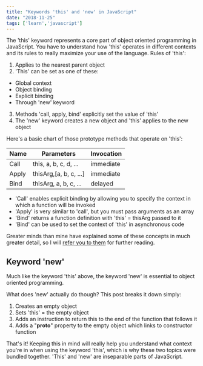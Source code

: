 ```yaml
---
title: "Keywords 'this' and 'new' in JavaScript"
date: "2018-11-25"
tags: ['learn','javascript']
---
```


The 'this' keyword represents a core part of object oriented programming in JavaScript.  You have to understand how 'this' operates in different contexts and its rules to really maximize your use of the language.  Rules of 'this':
1. Applies to the nearest parent object
2. 'This' can be set as one of these:
  - Global context
  - Object binding
  - Explicit binding
  - Through 'new' keyword
3. Methods 'call, apply, bind' explicitly set the value of 'this'
4. The 'new' keyword creates a new object and 'this' applies to the new object

Here's a basic chart of those prototype methods that operate on 'this':

| Name  | Parameters             | Invocation |
| ----- | ---------------------  | ---------- |
| Call  | this, a, b, c, d, ...  | immediate  |
| Apply | thisArg,[a, b, c, ...] | immediate  |
| Bind  | thisArg, a, b, c, ...  | delayed    |

- 'Call' enables explicit binding by allowing you to specify the context in which a function will be invoked
- 'Apply' is very similar to 'call', but you must pass arguments as an array
- 'Bind' returns a function definition with 'this' = thisArg passed to it
- 'Bind' can be used to set the context of 'this' in asynchronous code

Greater minds than mine have explained some of these concepts in much greater detail, so I will [refer you to them](https://tylermcginnis.com/this-keyword-call-apply-bind-javascript/) for further reading.

## Keyword 'new'
Much like the keyword 'this' above, the keyword 'new' is essential to object oriented programming.  

What does 'new' actually do though?  This post breaks it down simply:
1. Creates an empty object
2. Sets 'this' = the empty object
3. Adds an instruction to return this to the end of the function that follows it
4. Adds a "__proto__" property to the empty object which links to constructor function

That's it!  Keeping this in mind will really help you understand what context you're in when using the keyword 'this', which is why these two topics were bundled together.  'This' and 'new' are inseparable parts of JavaScript.